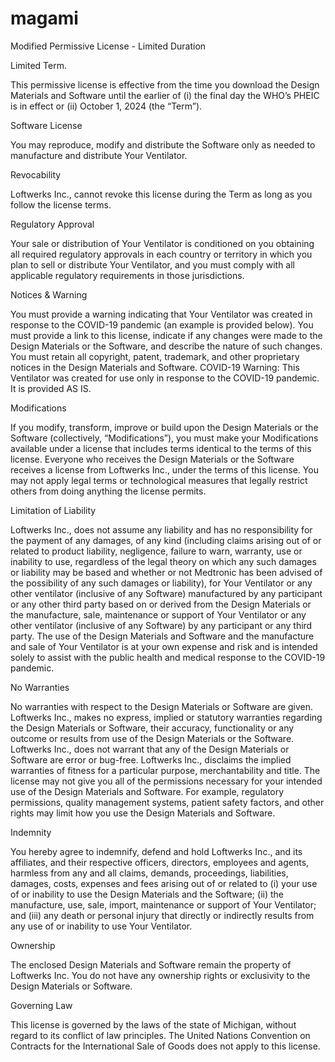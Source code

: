# magami 
Modified Permissive License - Limited Duration

Limited Term. 

This permissive license is effective from the time you download the Design Materials and Software until the earlier of (i) the final day the WHO’s PHEIC is in effect or (ii) October 1, 2024 (the “Term”).

Software License 

You may reproduce, modify and distribute the Software only as needed to manufacture and distribute Your Ventilator.

Revocability 

Loftwerks Inc., cannot revoke this license during the Term as long as you follow the license terms.

Regulatory Approval 

Your sale or distribution of Your Ventilator is conditioned on you obtaining all required regulatory approvals in each country or territory in which you plan to sell or distribute Your Ventilator, and you must comply with all applicable regulatory requirements in those jurisdictions.

Notices & Warning

You must provide a warning indicating that Your Ventilator was created in response to the COVID-19 pandemic (an example is provided below). You must provide a link to this license, indicate if any changes were made to the Design Materials or the Software, and describe the nature of such changes. You must retain all copyright, patent, trademark, and other proprietary notices in the Design Materials and Software.
COVID-19 Warning: This Ventilator was created for use only in response to the COVID-19 pandemic. It is provided AS IS.

Modifications 

If you modify, transform, improve or build upon the Design Materials or the Software (collectively, “Modifications”), you must make your Modifications available under a license that includes terms identical to the terms of this license. Everyone who receives the Design Materials or the Software receives a license from Loftwerks Inc., under the terms of this license. You may not apply legal terms or technological measures that legally restrict others from doing anything the license permits.

Limitation of Liability

Loftwerks Inc., does not assume any liability and has no responsibility for the payment of any damages, of any kind (including claims arising out of or related to product liability, negligence, failure to warn, warranty, use or inability to use, regardless of the legal theory on which any such damages or liability may be based and whether or not Medtronic has been advised of the possibility of any such damages or liability), for Your Ventilator or any other ventilator (inclusive of any Software) manufactured by any participant or any other third party based on or derived from the Design Materials or the manufacture, sale, maintenance or support of Your Ventilator or any other ventilator (inclusive of any Software) by any participant or any third party. The use of the Design Materials and Software and the manufacture and sale of Your Ventilator is at your own expense and risk and is intended solely to assist with the public health and medical response to the COVID-19 pandemic.

No Warranties

No warranties with respect to the Design Materials or Software are given. Loftwerks Inc., makes no express, implied or statutory warranties regarding the Design Materials or Software, their accuracy, functionality or any outcome or results from use of the Design Materials or the Software. Loftwerks Inc., does not warrant that any of the Design Materials or Software are error or bug-free. Loftwerks Inc., disclaims the implied warranties of fitness for a particular purpose, merchantability and title.
The license may not give you all of the permissions necessary for your intended use of the Design Materials and Software. For example, regulatory permissions, quality management systems, patient safety factors, and other rights may limit how you use the Design Materials and Software.

Indemnity

You hereby agree to indemnify, defend and hold Loftwerks Inc., and its affiliates, and their respective officers, directors, employees and agents, harmless from any and all claims, demands, proceedings, liabilities, damages, costs, expenses and fees arising out of or related to (i) your use of or inability to use the Design Materials and the Software; (ii) the manufacture, use, sale, import, maintenance or support of Your Ventilator; and (iii) any death or personal injury that directly or indirectly results from any use of or inability to use Your Ventilator.

Ownership

The enclosed Design Materials and Software remain the property of Loftwerks Inc. You do not have any ownership rights or exclusivity to the Design Materials or Software.

Governing Law

This license is governed by the laws of the state of Michigan, without regard to its conflict of law principles. The United Nations Convention on Contracts for the International Sale of Goods does not apply to this license.
